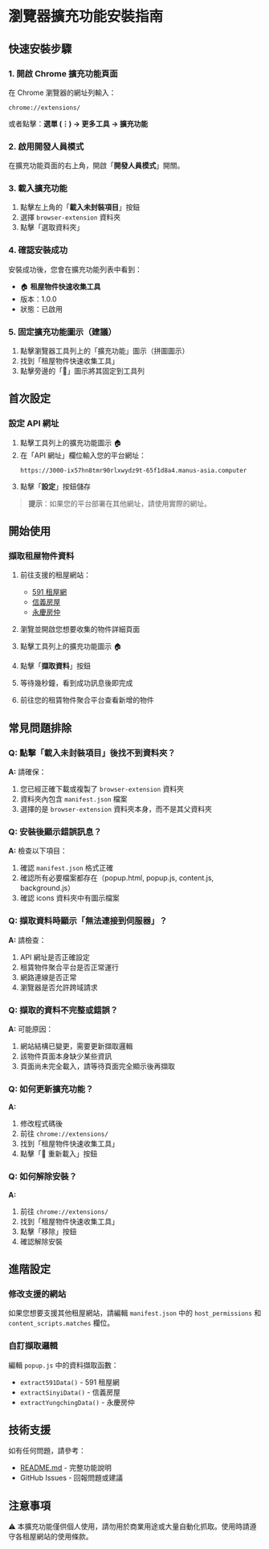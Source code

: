# 瀏覽器擴充功能安裝指南

## 快速安裝步驟

### 1. 開啟 Chrome 擴充功能頁面

在 Chrome 瀏覽器的網址列輸入：
```
chrome://extensions/
```

或者點擊：**選單 (⋮) → 更多工具 → 擴充功能**

### 2. 啟用開發人員模式

在擴充功能頁面的右上角，開啟「**開發人員模式**」開關。

### 3. 載入擴充功能

1. 點擊左上角的「**載入未封裝項目**」按鈕
2. 選擇 `browser-extension` 資料夾
3. 點擊「選取資料夾」

### 4. 確認安裝成功

安裝成功後，您會在擴充功能列表中看到：
- 🏠 **租屋物件快速收集工具**
- 版本：1.0.0
- 狀態：已啟用

### 5. 固定擴充功能圖示（建議）

1. 點擊瀏覽器工具列上的「擴充功能」圖示（拼圖圖示）
2. 找到「租屋物件快速收集工具」
3. 點擊旁邊的「📌」圖示將其固定到工具列

## 首次設定

### 設定 API 網址

1. 點擊工具列上的擴充功能圖示 🏠
2. 在「API 網址」欄位輸入您的平台網址：
   ```
   https://3000-ix57hn8tmr90rlxwydz9t-65f1d8a4.manus-asia.computer
   ```
3. 點擊「**設定**」按鈕儲存

> **提示**：如果您的平台部署在其他網址，請使用實際的網址。

## 開始使用

### 擷取租屋物件資料

1. 前往支援的租屋網站：
   - [591 租屋網](https://rent.591.com.tw/)
   - [信義房屋](https://www.sinyi.com.tw/)
   - [永慶房仲](https://www.yungching.com.tw/)

2. 瀏覽並開啟您想要收集的物件詳細頁面

3. 點擊工具列上的擴充功能圖示 🏠

4. 點擊「**擷取資料**」按鈕

5. 等待幾秒鐘，看到成功訊息後即完成

6. 前往您的租賃物件聚合平台查看新增的物件

## 常見問題排除

### Q: 點擊「載入未封裝項目」後找不到資料夾？

**A:** 請確保：
1. 您已經正確下載或複製了 `browser-extension` 資料夾
2. 資料夾內包含 `manifest.json` 檔案
3. 選擇的是 `browser-extension` 資料夾本身，而不是其父資料夾

### Q: 安裝後顯示錯誤訊息？

**A:** 檢查以下項目：
1. 確認 `manifest.json` 格式正確
2. 確認所有必要檔案都存在（popup.html, popup.js, content.js, background.js）
3. 確認 icons 資料夾中有圖示檔案

### Q: 擷取資料時顯示「無法連接到伺服器」？

**A:** 請檢查：
1. API 網址是否正確設定
2. 租賃物件聚合平台是否正常運行
3. 網路連線是否正常
4. 瀏覽器是否允許跨域請求

### Q: 擷取的資料不完整或錯誤？

**A:** 可能原因：
1. 網站結構已變更，需要更新擷取邏輯
2. 該物件頁面本身缺少某些資訊
3. 頁面尚未完全載入，請等待頁面完全顯示後再擷取

### Q: 如何更新擴充功能？

**A:** 
1. 修改程式碼後
2. 前往 `chrome://extensions/`
3. 找到「租屋物件快速收集工具」
4. 點擊「🔄 重新載入」按鈕

### Q: 如何解除安裝？

**A:**
1. 前往 `chrome://extensions/`
2. 找到「租屋物件快速收集工具」
3. 點擊「移除」按鈕
4. 確認解除安裝

## 進階設定

### 修改支援的網站

如果您想要支援其他租屋網站，請編輯 `manifest.json` 中的 `host_permissions` 和 `content_scripts.matches` 欄位。

### 自訂擷取邏輯

編輯 `popup.js` 中的資料擷取函數：
- `extract591Data()` - 591 租屋網
- `extractSinyiData()` - 信義房屋
- `extractYungchingData()` - 永慶房仲

## 技術支援

如有任何問題，請參考：
- [README.md](./README.md) - 完整功能說明
- GitHub Issues - 回報問題或建議

## 注意事項

⚠️ 本擴充功能僅供個人使用，請勿用於商業用途或大量自動化抓取。使用時請遵守各租屋網站的使用條款。

